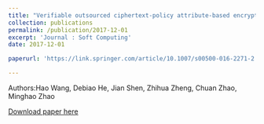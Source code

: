 ```yaml
---
title: "Verifiable outsourced ciphertext-policy attribute-based encryption in cloud computing"
collection: publications
permalink: /publication/2017-12-01
excerpt: 'Journal : Soft Computing'
date: 2017-12-01

paperurl: 'https://link.springer.com/article/10.1007/s00500-016-2271-2'

---
```

Authors:Hao Wang, Debiao He, Jian Shen, Zhihua Zheng, Chuan Zhao, Minghao Zhao

[Download paper here](https://link.springer.com/article/10.1007/s00500-016-2271-2)
